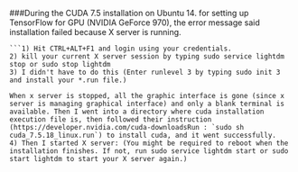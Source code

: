 ###During the CUDA 7.5 installation on Ubuntu 14. for setting up TensorFlow for GPU (NVIDIA GeForce 970), the error message said installation failed because X server is running.
``` This appeared to work
```1) Hit CTRL+ALT+F1 and login using your credentials.
2) kill your current X server session by typing sudo service lightdm stop or sudo stop lightdm
3) I didn't have to do this (Enter runlevel 3 by typing sudo init 3 and install your *.run file.)

When x server is stopped, all the graphic interface is gone (since x server is managing graphical interface) and only a blank terminal is available. Then I went into a directory where cuda installation execution file is, then followed their instruction (https://developer.nvidia.com/cuda-downloadsRun : `sudo sh cuda_7.5.18_linux.run`) to install cuda, and it went successfully.
4) Then I started X server: (You might be required to reboot when the installation finishes. If not, run sudo service lightdm start or sudo start lightdm to start your X server again.)
```
